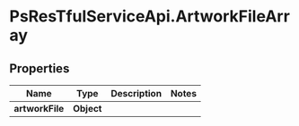 # PsResTfulServiceApi.ArtworkFileArray

## Properties
Name | Type | Description | Notes
------------ | ------------- | ------------- | -------------
**artworkFile** | **Object** |  | 
